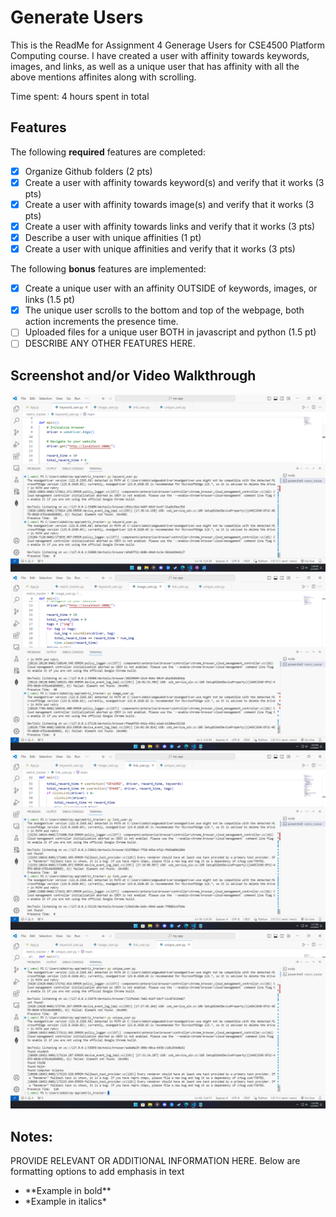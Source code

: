 # Generate Users

This is the ReadMe for Assignment 4 Generage Users for CSE4500 Platform Computing course. 
I have created a user with affinity towards keywords, images, and links, as well as a unique user that 
has affinity with all the above mentions affinites along with scrolling. 

Time spent: 4 hours spent in total

## Features

The following **required** features are completed:
- [x] Organize Github folders (2 pts)
- [x] Create a user with affinity towards keyword(s) and verify that it works (3 pts)
- [x] Create a user with affinity towards image(s) and verify that it works (3 pts)
- [x] Create a user with affinity towards links and verify that it works (3 pts)
- [x] Describe a user with unique affinities (1 pt)
- [x] Create a user with unique affinities and verify that it works (3 pts)

The following **bonus** features are implemented:
- [x] Create a unique user with an affinity OUTSIDE of keywords, images, or links (1.5 pt)
- [x] The unique user scrolls to the bottom and top of the webpage, both action increments the presence time.
- [ ] Uploaded files for a unique user BOTH in javascript and python (1.5 pt)
- [ ] DESCRIBE ANY OTHER FEATURES HERE.

## Screenshot and/or Video Walkthrough

<img src="./images/keyword_output.png" title='screenshot 1' width='' alt='ss1' />
<img src="./images/image_output.png" title='screenshot 1' width='' alt='ss1' />
<img src="./images/link_output.png" title='screenshot 1' width='' alt='ss1' />
<img src="./images/unique_output.png" title='screenshot 1' width='' alt='ss1' />


## Notes:
PROVIDE RELEVANT OR ADDITIONAL INFORMATION HERE. Below are formatting options to add emphasis in text
<ul>
  <li>**Example in bold**</li>
  <li>*Example in italics*</li>
</ul>
